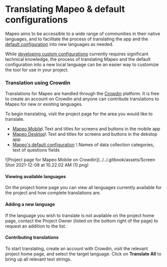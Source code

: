 # Translating Mapeo & default configurations

Mapeo aims to be accessible to a wide range of communities in their native languages, and to facilitate the process of translating the app and the [default configuration](../will-mapeo-work-out-of-the-box-for-me/default-configuration.md) into new languages as needed.

While [developing custom configurations](custom-configurations/) currently requires significant technical knowledge, the process of translating Mapeo and the default configuration into a new local language can be an easier way to customize the tool for use in your project.

### Translation using Crowdin

Translations for Mapeo are handled through the [Crowdin](https://crowdin.com) platform. It is free to create an account on Crowdin and anyone can contribute translations to Mapeo for new or existing languages.

To begin translating, visit the project page for the area you would like to translate.

* [Mapeo Mobile](https://crowdin.com/project/mapeo-mobile)\ Text and titles for screens and buttons in the mobile app
* [Mapeo Desktop](https://crowdin.com/project/mapeo-desktop)\ Text and titles for screens and buttons in the dekstop app
* [Mapeo's default configuration](https://crowdin.com/project/mapeo-defaut-config) \ Names of data collection categories, text of questions fields

![Project page for Mapeo Mobile on Crowdin](../../.gitbook/assets/Screen Shot 2021-12-08 at 10.22.02 AM (1).png)

#### Viewing available languages

On the project home page you can view all languages currently available for the project and how complete translations are.

#### Adding a new language

If the language you wish to translate is not available on the project home page, contact the Project Owner (listed on the bottom right of the page) to request an addition to the list.

#### Contributing translations

To start translating, create an account with Crowdin, visit the relevant project home page, and select the target language. Click on **Translate All** to bring up all relevant text strings.

